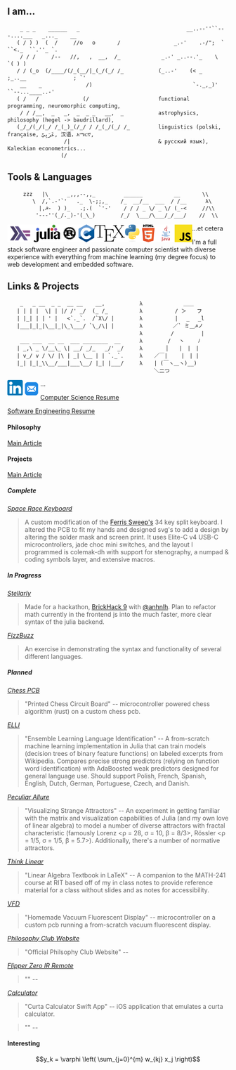 ## I am...
```
    _ _ _    ______   _                                  __..--''``---....___   _..._    __
   ( / ) )  (  /     //o   o       /                 _.-'    .-/";  `        ``<._  ``.''_ `.
    / / /     /--   //,   ,  __,  /_             _.-' _..--.'_    \                    `( ) )
   / / (_o  (/____/(/_(__/|_(_/(_/ /_           (_..-'    (< _     ;_..__               ; `'
    __    _              /)                                `-._,_)'      ``--...____..-'
   ( /   /              (/                      functional programming, neuromorphic computing, 
    / / /__,  _   _,  _  _ _   __,  _           astrophysics, philosophy (hegel -> baudrillard),
   (_/_/(_/(_/ /_(_)_(/_/ / /_(_/(_/ /_         linguistics (polski, française, عَرَبِيّ, 汉语，አማርኛ,
                  /|                            & русский язык), Kaleckian econometrics...
                 (/                        
```

## Tools & Languages
```
     zzz   |\      _,,,--,,_         ______          __       \\
        \  /,`.-'`'   ._  \-;;,_    /_  __/__  ___  / /__      λ\
          |,☭-  ) )_   .;.(  `'-'    / / / _ \/ _ \/ (_-<     //\\
         '---''(_/._)-'(_\_)        /_/  \___/\___/_/___/    //  \\
```
<a href="https://www.haskell.org"><img align="left" src="https://raw.githubusercontent.com/mindcat/media_repository/main/profile/hask.png" alt="Haskell Website" height="40px"/></a>
<a href="https://www.julialang.org"><img align="left" src="https://raw.githubusercontent.com/mindcat/media_repository/main/profile/julia.svg" alt="Julia Website" height="40px"/></a>
<a href="https://www.rust-lang.org"><img align="left" src="https://raw.githubusercontent.com/mindcat/media_repository/main/profile/rust.svg" alt="Rust Website" height="40px"/></a>
<a href="https://en.wikipedia.org/wiki/C_(programming_language)"><img align="left" src="https://raw.githubusercontent.com/mindcat/media_repository/main/profile/c.svg" alt="C Wikipedia" height="40px"/></a>
<a href="https://www.latex-project.org"><img align="left" src="https://raw.githubusercontent.com/mindcat/media_repository/main/profile/tex.svg" alt="LaTeX Website" height="40px"/></a>
<a href="https://www.python.org"><img align="left" src="https://raw.githubusercontent.com/mindcat/media_repository/main/profile/py.svg" alt="Python Website" height="40px"/></a>
<a href="https://en.wikipedia.org/wiki/HTML5"><img align="left" src="https://raw.githubusercontent.com/mindcat/media_repository/main/profile/html.svg" alt="HTML5 Wikipedia" height="40px"/></a>
<a href="https://www.google.com/search?q=why+I+should+use+anything+except+java+and+its+OOP+hell+that+perverts+the+art+of+programming"><img align="left" src="https://raw.githubusercontent.com/mindcat/media_repository/main/profile/java.svg" alt="Java Website" height="40px"/></a>
<a href="https://www.google.com/search?q=why+javascript+is+the+only+language+worse+than+java"><img align="left" src="https://raw.githubusercontent.com/mindcat/media_repository/main/profile/js.svg" alt="JavaScript Website" height="40px"/></a>  

...et cetera



I'm a full stack software engineer and passionate computer scientist with diverse experience with everything from machine learning (my degree focus) to web development and embedded software. 
## Links & Projects
```
    _   _ __  _ _  __ __    __,           λ             ＿＿   
   | | | |  \| | |/ /' _/  (_ /_          λ　　　  　　/ ＞　　フ
   | |_| | | ' |   <`._`.  /`X\/ |        λ　　  　　　| 　_　 _l 
   |___|_|_|\__|_|\_\___/ `\_/\| |        λ　   　　　／` ミ＿☭ノ  
                                          λ　　 　   /　　　 　 | 
    ___ ___  __ __  ___ ________  __      λ　　  　 /　 ヽ　　 ﾉ  
   | _,\ _ \/__\_ \| __/ _/_   _/' _/     λ　   　 │　　|　|　|    
   | v_/ v / \/ |\ | _| \__ | | `._`.     λ  　／￣|　　 |　| |  
   |_| |_|_\\__/___|___\__/ |_| |___/     λ　  | (￣ヽ＿ヽ)__)  
                                             　＼二つ          
```
<a href="https://www.linkedin.com/in/mew13/"><img align="left" src="https://raw.githubusercontent.com/mindcat/media_repository/main/profile/linkedin.svg" alt="M. Elijah Wangeman | LinkedIn" height="35px"/></a>
<a href="mailto:m.elijah.wn@gmail.com"><img align="left" src="https://raw.githubusercontent.com/mindcat/media_repository/main/profile/mail.svg" alt="M. Elijah Wangeman | E-Mail" height="40px"/></a> 

...

[Computer Science Resume](https://github.com/mindcat/media_repository/blob/main/profile/cs_resume.pdf)

[Software Engineering Resume](https://github.com/mindcat/media_repository/blob/main/profile/swen_resume.pdf)

#### Philosophy
[Main Article](https://github.com/mindcat/mindcat/blob/main/philosophy.md)

#### Projects
[Main Article](https://github.com/mindcat/mindcat/blob/main/projects.md)
##### Complete

*[Space Race Keyboard](https://github.com/mindcat/SpaceRaceSweep)*
> A custom modification of the [Ferris Sweep's](https://github.com/davidphilipbarr/Sweep) 34 key split keyboard. I altered the PCB to fit my hands and designed svg's to add a design by altering the solder mask and screen print. It uses Elite-C v4 USB-C microcontrollers, jade choc mini switches, and the layout I programmed is colemak-dh with support for stenography, a numpad & coding symbols layer, and extensive macros. 

##### In Progress

*[Stellarly](https://github.com/mindcat/brickhack9)*
> Made for a hackathon, [BrickHack 9](https://brickhack9.devpost.com) with [@anhnlh](https://github.com/anhnlh). Plan to refactor math currently in the frontend js into the much faster, more clear syntax of the julia backend. 

*[FizzBuzz](https://github.com/mindcat/fizzbuzz)*
> An exercise in demonstrating the syntax and functionality of several different languages.

##### Planned

*[Chess PCB](https://github.com/mindcat/pccb)*
> "Printed Chess Circuit Board" -- microcontroller powered chess algorithm (rust) on a custom chess pcb.

*[ELLI](https://github.com/mindcat/elli)*
> "Ensemble Learning Language Identification" -- A from-scratch machine learning implementation in Julia that can train models (decision trees of binary feature functions) on labeled excerpts from Wikipedia. Compares precise strong predictors (relying on function word identification) with AdaBoosted weak predictors designed for general language use. Should support Polish, French, Spanish, English, Dutch, German, Portuguese, Czech, and Danish.  

*[Peculiar Allure](https://github.com/mindcat/)*
> "Visualizing Strange Attractors" -- An experiment in getting familiar with the matrix and visualization capabilities of Julia (and my own love of linear algebra) to model a number of diverse attractors with fractal characteristic (famously Lorenz <ρ = 28, σ = 10, β = 8/3>, Rössler <ρ = 1/5, σ = 1/5, β = 5.7>). Additionally, there's a number of normative attractors. 

*[Think Linear](https://github.com/mindcat/linear)*
> "Linear Algebra Textbook in LaTeX" -- A companion to the MATH-241 course at RIT based off of my in class notes to provide reference material for a class without slides and as notes for accessibility. 

*[VFD](https://github.com/mindcat/vfd)*
> "Homemade Vacuum Fluorescent Display" -- microcontroller on a custom pcb running a from-scratch vacuum fluorescent display. 

*[Philosophy Club Website](https://github.com/mindcat/philclubsite)*
> "Official Philsophy Club Website" -- 

*[Flipper Zero IR Remote](https://github.com/mindcat/flippIR)*
> "" --

*[Calculator](https://github.com/mindcat/curta)*
> "Curta Calculator Swift App" -- iOS application that emulates a curta calculator.

*[](https://github.com/mindcat/)*
> "" --


<!-- *[Brain](https://github.com/mindcat/brain)* -->
<!-- > An exercise in exampling the syntax and functionality of several different languages. -->

#### Interesting

```math
y_k =  \varphi \left( \sum_{j=0}^{m} w_{kj} x_j \right)
```

